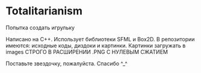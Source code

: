 # Totalitarianism
 
Попытка создать игрульку

Написано на С++. Использует библиотеки SFML и Box2D. В репозитории имеются: исходные коды, диздоки и картинки. Картинки загружать в images СТРОГО В РАСШИРЕНИИ .PNG С НУЛЕВЫМ СЖАТИЕМ

Поставьте звездочку, пожалуйста. Спасибо ^_^
